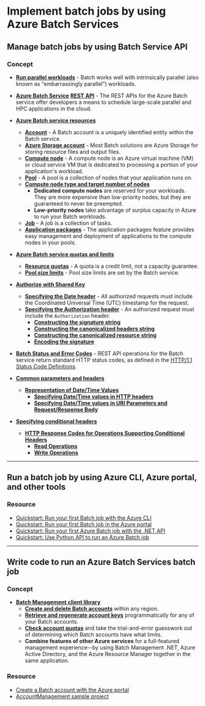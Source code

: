 # Implement batch jobs by using Azure Batch Services

## Manage batch jobs by using Batch Service API

### Concept

- [**Run parallel workloads**](https://docs.microsoft.com/en-us/azure/batch/batch-technical-overview#run-parallel-workloads) - Batch works well with intrinsically parallel (also known as "embarrassingly parallel") workloads.

- [**Azure Batch Service**](https://docs.microsoft.com/en-us/azure/batch/batch-technical-overview) [**REST API**](https://docs.microsoft.com/en-us/rest/api/batchservice/) - The REST APIs for the Azure Batch service offer developers a means to schedule large-scale parallel and HPC applications in the cloud.

- [**Azure Batch service resources**](https://docs.microsoft.com/en-us/azure/batch/batch-api-basics)
    - [**Account**](https://docs.microsoft.com/en-us/azure/batch/batch-api-basics#account) - A Batch account is a uniquely identified entity within the Batch service.
    - [**Azure Storage account**](https://docs.microsoft.com/en-us/azure/batch/batch-api-basics#azure-storage-account) - Most Batch solutions are Azure Storage for storing resource files and output files.
    - [**Compute node**](https://docs.microsoft.com/en-us/azure/batch/batch-api-basics#compute-node) - A compute node is an Azure virtual machine (VM) or cloud service VM that is dedicated to processing a portion of your application's workload.
    - [**Pool**](https://docs.microsoft.com/en-us/azure/batch/batch-api-basics#pool) - A pool is a collection of nodes that your application runs on.
    - [**Compute node type and target number of nodes**](https://docs.microsoft.com/en-us/azure/batch/batch-api-basics#pool)
        - **Dedicated compute nodes** are reserved for your workloads. They are more expensive than low-priority nodes, but they are guaranteed to never be preempted.
        - **Low-priority nodes** take advantage of surplus capacity in Azure to run your Batch workloads.
    - [**Job**](https://docs.microsoft.com/en-us/azure/batch/batch-api-basics#job) - A job is a collection of tasks.
    - [**Application packages**](https://docs.microsoft.com/en-us/azure/batch/batch-api-basics#application-packages-1) - The application packages feature provides easy management and deployment of applications to the compute nodes in your pools.

- [**Azure Batch service quotas and limits**](https://docs.microsoft.com/en-us/azure/batch/batch-quota-limit)
    - [**Resource quotas**](https://docs.microsoft.com/en-us/azure/batch/batch-quota-limit#resource-quotas) - A quota is a credit limit, not a capacity guarantee.
    - [**Pool size limits**](https://docs.microsoft.com/en-us/azure/batch/batch-quota-limit#pool-size-limits) - Pool size limits are set by the Batch service.

- [**Authorize with Shared Key**](https://docs.microsoft.com/en-us/rest/api/storageservices/authorize-with-shared-key)
    - [**Specifying the Date header**](https://docs.microsoft.com/en-us/rest/api/storageservices/authorize-with-shared-key#specifying-the-date-header) - All authorized requests must include the Coordinated Universal Time (UTC) timestamp for the request.
    - [**Specifying the Authorization header**](https://docs.microsoft.com/en-us/rest/api/storageservices/authorize-with-shared-key#specifying-the-authorization-header) - An authorized request must include the ```Authorization``` header.
        - [**Constructing the signature string**](https://docs.microsoft.com/en-us/rest/api/storageservices/authorize-with-shared-key#constructing-the-signature-string)
        - [**Constructing the canonicalized headers string**](https://docs.microsoft.com/en-us/rest/api/storageservices/authorize-with-shared-key#constructing-the-canonicalized-headers-string)
        - [**Constructing the canonicalized resource string**](https://docs.microsoft.com/en-us/rest/api/storageservices/authorize-with-shared-key#constructing-the-canonicalized-resource-string)
        - [**Encoding the signature**](https://docs.microsoft.com/en-us/rest/api/storageservices/authorize-with-shared-key#encoding-the-signature)

- [**Batch Status and Error Codes**](https://docs.microsoft.com/en-us/rest/api/batchservice/batch-status-and-error-codes) - REST API operations for the Batch service return standard HTTP status codes, as defined in the [HTTP/1.1 Status Code Definitions](https://go.microsoft.com/fwlink/?linkid=133333).

- [**Common parameters and headers**](https://docs.microsoft.com/en-us/rest/api/batchservice/common-parameters-and-headers)
    - [**Representation of Date/Time Values**](https://docs.microsoft.com/en-us/rest/api/batchservice/common-parameters-and-headers#BKMK_DateTime)
        - [**Specifying Date/Time values in HTTP headers**](https://docs.microsoft.com/en-us/rest/api/batchservice/common-parameters-and-headers#specifying-datetime-values-in-http-headers)
        - [**Specifying Date/Time values in URI Parameters and Request/Response Body**](https://docs.microsoft.com/en-us/rest/api/batchservice/common-parameters-and-headers#specifying-datetime-values-in-uri-parameters-and-requestresponse-body)

- [**Specifying conditional headers**](https://docs.microsoft.com/en-us/rest/api/batchservice/specifying-conditional-headers)
    - [**HTTP Response Codes for Operations Supporting Conditional Headers**](https://docs.microsoft.com/en-us/rest/api/batchservice/specifying-conditional-headers#http-response-codes-for-operations-supporting-conditional-headers)
        - [**Read Operations**](https://docs.microsoft.com/en-us/rest/api/batchservice/specifying-conditional-headers#read-operations)
        - [**Write Operations**](https://docs.microsoft.com/en-us/rest/api/batchservice/specifying-conditional-headers#write-operations)

----

## Run a batch job by using Azure CLI, Azure portal, and other tools

### Resource

- [Quickstart: Run your first Batch job with the Azure CLI](https://docs.microsoft.com/en-us/azure/batch/quick-create-cli)
- [Quickstart: Run your first Batch job in the Azure portal](https://docs.microsoft.com/en-us/azure/batch/quick-create-portal)
- [Quickstart: Run your first Azure Batch job with the .NET API](https://docs.microsoft.com/en-us/azure/batch/quick-run-dotnet)
- [Quickstart: Use Python API to run an Azure Batch job](https://docs.microsoft.com/en-us/azure/batch/quick-run-python)

----

## Write code to run an Azure Batch Services batch job

### Concept

- [**Batch Management client library**](https://docs.microsoft.com/en-us/azure/batch/batch-management-dotnet)
    - [**Create and delete Batch accounts**](https://docs.microsoft.com/en-us/azure/batch/batch-management-dotnet#create-and-delete-batch-accounts) within any region.
    - [**Retrieve and regenerate account keys**](https://docs.microsoft.com/en-us/azure/batch/batch-management-dotnet#retrieve-and-regenerate-account-keys) programmatically for any of your Batch accounts.
    - [**Check account quotas**](https://docs.microsoft.com/en-us/azure/batch/batch-management-dotnet#check-azure-subscription-and-batch-account-quotas) and take the trial-and-error guesswork out of determining which Batch accounts have what limits.
    - **Combine features of other Azure services** for a full-featured management experience--by using Batch Management .NET, Azure Active Directory, and the Azure Resource Manager together in the same application.

### Resource

- [Create a Batch account with the Azure portal](https://docs.microsoft.com/en-us/azure/batch/batch-account-create-portal)
- [AccountManagement sample project](https://github.com/Azure-Samples/azure-batch-samples/tree/master/CSharp/AccountManagement)
